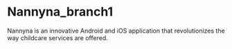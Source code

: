 # Nannyna_branch1
Nannyna is an innovative Android and iOS application that revolutionizes the way childcare services are offered.  
